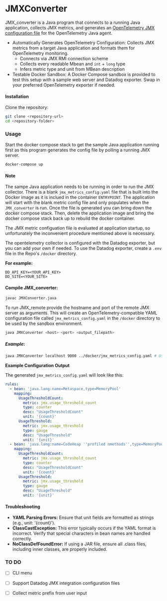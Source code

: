 # JMXConverter

JMX_converter is a Java program that connects to a running Java application, collects JMX metrics, and generates an [OpenTelemetry JMX configuration file](https://opentelemetry.io/blog/2023/jmx-metric-insight/#further-capabilities-of-the-module) for the OpenTelemetry Java agent.


* Automatically Generates OpenTelemetry Configuration: Collects JMX metrics from a target Java application and formats them for OpenTelemetry monitoring.
  * Connects via JMX RMI connection scheme
  * Collects every readable Mbean and `int` + `long` type 
  * Infers metric type and unit from MBean description
* Testable Docker Sandbox: A Docker Compose sandbox is provided to test this setup with a sample web server and Datadog exporter. Swap in your preferred OpenTelemetry exporter if needed.

#### Installation
Clone the repository:

```bash
git clone <repository-url>
cd <repository-folder>
```




### Usage


Start the docker compose stack to get the sample Java application running first as this program generates the config file by polling a running JMX server.


```bash
docker-compose up
```

#### Note

The sampe Java application needs to be running in order to run the JMX collector. There is a blank `jmx_metrics_config.yaml` file that is built into the Docker image as it is inclued in the container `ENTRYPOINT`. The application will start with the blank metric config file and only populates when the `JMX_converter` is run. Once the file is generated you can bring down the docker compose stack. Then, delete the application image and bring the docker compose stack back up to rebuild the docker container.

The JMX metric configuation file is evaluated at application startup, so unfortunately the inconvenient procedure mentioned above is necessary.

The opentelemetry collector is configured with the Datadog exporter, but you can add your own if needed. To use the Datadog exporter, create a `.env` file in the Repo's `/docker` directory.

**For example:**
```
DD_API_KEY=<YOUR_API_KEY>
DD_SITE=<YOUR_SITE>
```


#### Compile JMX_converter:

```bash
javac JMXConverter.java
```

To run JMX_remote provide the hostname and port of the remote JMX server as arguments. This will create an OpenTelemetry-compatible YAML configuration file called `jmx_metrics_config.yaml` in the `/docker` directory to be used by the sandbox environment.



```bash
java JMXConverter <host> <port> <output_filepath>
```    

##### Example:

```bash
java JMXConverter localhost 9000 ../docker/jmx_metrics_config.yaml # Use this filepath to put config file in properlocation for sandbox testing
```


**Example Configuration Output**

The generated `jmx_metrics_config.yaml` will look like this:

```yaml
rules:
  - bean: 'java.lang:name=Metaspace,type=MemoryPool'
    mapping:
      UsageThresholdCount:
        metric: jmx.usage_threshold_count
        type: counter
        desc: "UsageThresholdCount"
        unit: '{count}'
      UsageThreshold:
        metric: jmx.usage_threshold
        type: gauge
        desc: "UsageThreshold"
        unit: '{unit}'
  - bean: 'java.lang:name=CodeHeap ''profiled nmethods'',type=MemoryPool'
    mapping:
      UsageThresholdCount:
        metric: jmx.usage_threshold_count
        type: counter
        desc: "UsageThresholdCount"
        unit: '{count}'
      UsageThreshold:
        metric: jmx.usage_threshold
        type: gauge
        desc: "UsageThreshold"
        unit: '{unit}'

```

#### Troubleshooting
* **YAML Parsing Errors:** Ensure that unit fields are formatted as strings (e.g., unit: '{count}').
* **ClassCastException:** This error typically occurs if the YAML format is incorrect. Verify that special characters in bean names are handled correctly.
* **NoClassDefFoundError:** If using a JAR file, ensure all .class files, including inner classes, are properly included.

### TO DO
* [ ] CLI menu
* [ ] Support Datadog JMX integration configuration files
* [ ] Collect metric prefix from user input


